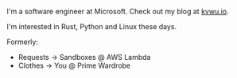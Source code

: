 I'm a software engineer at Microsoft. Check out my blog at [kvwu.io](kvwu.io).

I'm interested in Rust, Python and Linux these days.

Formerly:  
- Requests -> Sandboxes @ AWS Lambda  
- Clothes -> You @ Prime Wardrobe

<!--
**TransientError/TransientError** is a ✨ _special_ ✨ repository because its `README.md` (this file) appears on your GitHub profile.

Here are some ideas to get you started:

- 🔭 I’m currently working on ...
- 🌱 I’m currently learning ...
- 👯 I’m looking to collaborate on ...
- 🤔 I’m looking for help with ...
- 💬 Ask me about ...
- 📫 How to reach me: ...
- 😄 Pronouns: ...
- ⚡ Fun fact: ...
-->
